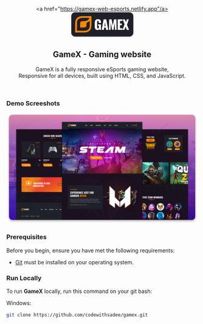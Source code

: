 <div align="center">
  
  <a href="https://gamex-web-esports.netlify.app"/a>
  <img src="./readme-images/project-logo.png" />

  <h2 align="center">GameX - Gaming website</h2>

  GameX is a fully responsive eSports gaming website, <br />Responsive for all devices, built using HTML, CSS, and JavaScript.

</div>

<br />

### Demo Screeshots

![GameX Desktop Demo](./readme-images/desktop.png "Desktop Demo")

### Prerequisites

Before you begin, ensure you have met the following requirements:

* [Git](https://git-scm.com/downloads "Download Git") must be installed on your operating system.

### Run Locally

To run **GameX** locally, run this command on your git bash:

Windows:

```bash
git clone https://github.com/codewithsadee/gamex.git
